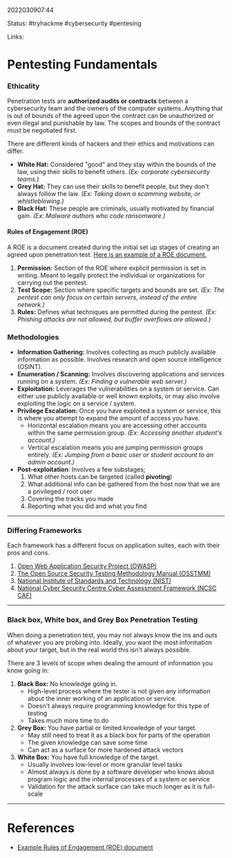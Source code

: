 2022030907:44

Status: #tryhackme #cybersecurity #pentesing 

Links:

# Pentesting Fundamentals
### Ethicality
Penetration tests are **authorized audits or contracts** between a cybersecurity team and the owners of the computer systems. Anything that is out of bounds of the agreed upon the contract can be unauthorized or even illegal and punishable by law. The scopes and bounds of the contract must be negotiated first.

There are different kinds of hackers and their ethics and motivations can differ.
- **White Hat:** Considered "good" and they stay within the bounds of the law, using their skills to benefit others. *(Ex: corporate cybersecurity teams.)*
- **Grey Hat:** They can use their skills to benefit people, but they don't always follow the law. *(Ex: Taking down a scamming website, or whistleblowing.)*
- **Black Hat:** These people are criminals, usually motivated by financial gain. *(Ex: Malware authors who code ransomware.)*

#### Rules of Engagement (ROE)
A ROE is a document created during the initial set up stages of creating an agreed upon penetration test. [Here is an example of a ROE document.](https://sansorg.egnyte.com/dl/bF4I3yCcnt/?)

1. **Permission:** Section of the ROE where explicit permission is set in writing. Meant to legally protect the individual or organizations for carrying out the pentest.
2. **Test Scope:** Section where specific targets and bounds are set. *(Ex: The pentest can only focus on certain servers, instead of the entire network.)*
3. **Rules:** Defines what techniques are permitted during the pentest. *(Ex: Phishing attacks are not allowed, but buffer overflows are allowed.)*
### Methodologies
- **Information Gathering:** Involves collecting as much publicly available information as possible. Involves research and open source intelligence (OSINT).
- **Enumeration / Scanning:** Involves discovering applications and services running on a system. *(Ex: Finding a vulnerable web server.)*
- **Exploitation:** Leverages the vulnerabilities on a system or service. Can either use publicly available or well known exploits, or may also involve exploiting the logic on a service / system.
- **Privilege Escalation:** Once you have exploited a system or service, this is where you attempt to expand the amount of access you have.
	- Horizontal escalation means you are accessing other accounts within the same permission group. *(Ex: Accessing another student's account.)*
	- Vertical escalation means you are jumping permission groups entirely. *(Ex: Jumping from a basic user or student account to an admin account.)*
- **Post-exploitation**: Involves a few substages;
	1. What other hosts can be targeted (called **pivoting**)
	2. What additional info can be gathered from the host now that we are a privileged / root user
	3. Covering the tracks you made
	4. Reporting what you did and what you find
---
### Differing Frameworks
Each framework has a different focus on application suites, each with their pros and cons.
1. [Open Web Application Security Project (OWASP)](https://owasp.org/)
2. [The Open Source Security Testing Methodology Manual (OSSTMM)](https://www.isecom.org/OSSTMM.3.pdf)
3. [National Institute of Standards and Technology (NIST)](https://www.nist.gov/cyberframework)
4. [National Cyber Security Centre Cyber Assessment Framework (NCSC CAF)](https://www.ncsc.gov.uk/collection/caf/caf-principles-and-guidance)
---
### Black box, White box, and Grey Box Penetration Testing
When doing a penetration test, you may not always know the ins and outs of whatever you are probing into. Ideally, you want the most information about your target, but in the real world this isn't always possible.

There are 3 levels of scope when dealing the amount of information you know going in:
1. **Black Box:** No knowledge going in.
	- High-level process where the tester is not given any information about the inner working of an application or service.
	- Doesn't always require programming knowledge for this type of testing
	- Takes much more time to do
2. **Grey Box:** You have partial or limited knowledge of your target.
	- May still need to treat it as a black box for parts of the operation
	- The given knowledge can save some time
	- Can act as a surface for more hardened attack vectors
3. **White Box:** You have full knowledge of the target.
	- Usually involves low-level or more granular level tasks
	- Almost always is done by a software developer who knows about program logic and the internal processes of a system or service
	- Validation for the attack surface can take much longer as it is full-scale
___
# References
- [Example Rules of Engagement (ROE) document](https://sansorg.egnyte.com/dl/bF4I3yCcnt/?)
